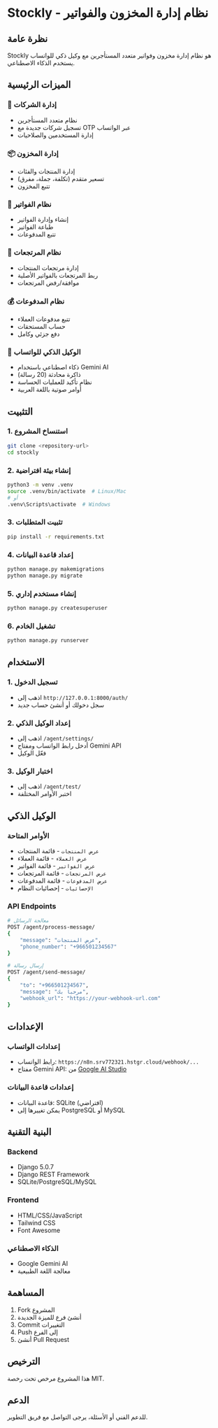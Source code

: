 # Stockly - نظام إدارة المخزون والفواتير

## نظرة عامة
Stockly هو نظام إدارة مخزون وفواتير متعدد المستأجرين مع وكيل ذكي للواتساب يستخدم الذكاء الاصطناعي.

## الميزات الرئيسية

### 🏢 إدارة الشركات
- نظام متعدد المستأجرين
- تسجيل شركات جديدة مع OTP عبر الواتساب
- إدارة المستخدمين والصلاحيات

### 📦 إدارة المخزون
- إدارة المنتجات والفئات
- تسعير متقدم (تكلفة، جملة، مفرق)
- تتبع المخزون

### 🧾 نظام الفواتير
- إنشاء وإدارة الفواتير
- طباعة الفواتير
- تتبع المدفوعات

### 🔄 نظام المرتجعات
- إدارة مرتجعات المنتجات
- ربط المرتجعات بالفواتير الأصلية
- موافقة/رفض المرتجعات

### 💰 نظام المدفوعات
- تتبع مدفوعات العملاء
- حساب المستحقات
- دفع جزئي وكامل

### 🤖 الوكيل الذكي للواتساب
- ذكاء اصطناعي باستخدام Gemini AI
- ذاكرة محادثة (20 رسالة)
- نظام تأكيد للعمليات الحساسة
- أوامر صوتية باللغة العربية

## التثبيت

### 1. استنساخ المشروع
```bash
git clone <repository-url>
cd stockly
```

### 2. إنشاء بيئة افتراضية
```bash
python3 -m venv .venv
source .venv/bin/activate  # Linux/Mac
# أو
.venv\Scripts\activate  # Windows
```

### 3. تثبيت المتطلبات
```bash
pip install -r requirements.txt
```

### 4. إعداد قاعدة البيانات
```bash
python manage.py makemigrations
python manage.py migrate
```

### 5. إنشاء مستخدم إداري
```bash
python manage.py createsuperuser
```

### 6. تشغيل الخادم
```bash
python manage.py runserver
```

## الاستخدام

### 1. تسجيل الدخول
- اذهب إلى `http://127.0.0.1:8000/auth/`
- سجل دخولك أو أنشئ حساب جديد

### 2. إعداد الوكيل الذكي
- اذهب إلى `/agent/settings/`
- أدخل رابط الواتساب ومفتاح Gemini API
- فعّل الوكيل

### 3. اختبار الوكيل
- اذهب إلى `/agent/test/`
- اختبر الأوامر المختلفة

## الوكيل الذكي

### الأوامر المتاحة
- `عرض المنتجات` - قائمة المنتجات
- `عرض العملاء` - قائمة العملاء
- `عرض الفواتير` - قائمة الفواتير
- `عرض المرتجعات` - قائمة المرتجعات
- `عرض المدفوعات` - قائمة المدفوعات
- `الإحصائيات` - إحصائيات النظام

### API Endpoints
```bash
# معالجة الرسائل
POST /agent/process-message/
{
    "message": "عرض المنتجات",
    "phone_number": "+966501234567"
}

# إرسال رسالة
POST /agent/send-message/
{
    "to": "+966501234567",
    "message": "مرحباً بك",
    "webhook_url": "https://your-webhook-url.com"
}
```

## الإعدادات

### إعدادات الواتساب
- رابط الواتساب: `https://n8n.srv772321.hstgr.cloud/webhook/...`
- مفتاح Gemini API: من [Google AI Studio](https://makersuite.google.com/app/apikey)

### إعدادات قاعدة البيانات
- قاعدة البيانات: SQLite (افتراضي)
- يمكن تغييرها إلى PostgreSQL أو MySQL

## البنية التقنية

### Backend
- Django 5.0.7
- Django REST Framework
- SQLite/PostgreSQL/MySQL

### Frontend
- HTML/CSS/JavaScript
- Tailwind CSS
- Font Awesome

### الذكاء الاصطناعي
- Google Gemini AI
- معالجة اللغة الطبيعية

## المساهمة

1. Fork المشروع
2. أنشئ فرع للميزة الجديدة
3. Commit التغييرات
4. Push إلى الفرع
5. أنشئ Pull Request

## الترخيص

هذا المشروع مرخص تحت رخصة MIT.

## الدعم

للدعم الفني أو الأسئلة، يرجى التواصل مع فريق التطوير.